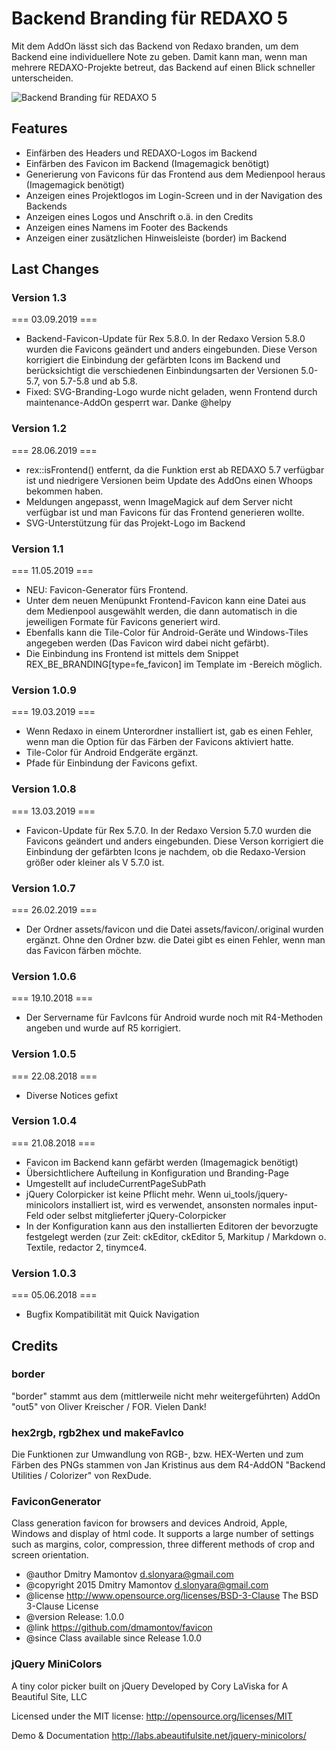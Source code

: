 Backend Branding für REDAXO 5
========================

Mit dem AddOn lässt sich das Backend von Redaxo branden, um dem Backend eine individuellere Note zu geben. Damit kann man, wenn man mehrere REDAXO-Projekte betreut, das Backend auf einen Blick schneller unterscheiden.

![Backend Branding für REDAXO 5](https://i.imgur.com/DS3zRxo.png "Backend Branding Redaxo 5")

Features
-------
* Einfärben des Headers und REDAXO-Logos im Backend
* Einfärben des Favicon im Backend (Imagemagick benötigt)
* Generierung von Favicons für das Frontend aus dem Medienpool heraus (Imagemagick benötigt)
* Anzeigen eines Projektlogos im Login-Screen und in der Navigation des Backends
* Anzeigen eines Logos und Anschrift o.ä. in den Credits
* Anzeigen eines Namens im Footer des Backends 
* Anzeigen einer zusätzlichen Hinweisleiste (border) im Backend


Last Changes
-------
### Version 1.3 ####

=== 03.09.2019 ===
* Backend-Favicon-Update für Rex 5.8.0. In der Redaxo Version 5.8.0 wurden die Favicons geändert und anders eingebunden. Diese Verson korrigiert die Einbindung der gefärbten Icons im Backend und berücksichtigt die verschiedenen Einbindungsarten der Versionen 5.0-5.7, von 5.7-5.8 und ab 5.8.
* Fixed: SVG-Branding-Logo wurde nicht geladen, wenn Frontend durch maintenance-AddOn gesperrt war. Danke @helpy

### Version 1.2 ####

=== 28.06.2019 ===
* rex::isFrontend() entfernt, da die Funktion erst ab REDAXO 5.7 verfügbar ist und niedrigere Versionen beim Update des AddOns einen Whoops bekommen haben.
* Meldungen angepasst, wenn ImageMagick auf dem Server nicht verfügbar ist und man Favicons für das Frontend generieren wollte.
* SVG-Unterstützung für das Projekt-Logo im Backend

### Version 1.1 ####

=== 11.05.2019 ===
* NEU: Favicon-Generator fürs Frontend.
* Unter dem neuen Menüpunkt Frontend-Favicon kann eine Datei aus dem Medienpool ausgewählt werden, die dann automatisch in die jeweiligen Formate für Favicons generiert wird.
* Ebenfalls kann die Tile-Color für Android-Geräte und Windows-Tiles angegeben werden (Das Favicon wird dabei nicht gefärbt).
* Die Einbindung ins Frontend ist mittels dem Snippet REX_BE_BRANDING[type=fe_favicon] im Template im <head>-Bereich möglich.

### Version 1.0.9 ####

=== 19.03.2019 ===
* Wenn Redaxo in einem Unterordner installiert ist, gab es einen Fehler, wenn man die Option für das Färben der Favicons aktiviert hatte.
* Tile-Color für Android Endgeräte ergänzt.
* Pfade für Einbindung der Favicons gefixt. 

### Version 1.0.8 ####

=== 13.03.2019 ===
* Favicon-Update für Rex 5.7.0. In der Redaxo Version 5.7.0 wurden die Favicons geändert und anders eingebunden. Diese Verson korrigiert die Einbindung der gefärbten Icons je nachdem, ob die Redaxo-Version größer oder kleiner als V 5.7.0 ist.

### Version 1.0.7 ####

=== 26.02.2019 ===
* Der Ordner assets/favicon und die Datei assets/favicon/.original wurden ergänzt. Ohne den Ordner bzw. die Datei gibt es einen Fehler, wenn man das Favicon färben möchte.

### Version 1.0.6 ####

=== 19.10.2018 ===
* Der Servername für FavIcons für Android wurde noch mit R4-Methoden angeben und wurde auf R5 korrigiert.

### Version 1.0.5 ####

=== 22.08.2018 ===
* Diverse Notices gefixt

### Version 1.0.4 ####

=== 21.08.2018 ===
* Favicon im Backend kann gefärbt werden (Imagemagick benötigt)
* Übersichtlichere Aufteilung in Konfiguration und Branding-Page
* Umgestellt auf includeCurrentPageSubPath
* jQuery Colorpicker ist keine Pflicht mehr. Wenn ui_tools/jquery-minicolors installiert ist, wird es verwendet, ansonsten normales input-Feld oder selbst mitglieferter jQuery-Colorpicker
* In der Konfiguration kann aus den installierten Editoren der bevorzugte festgelegt werden (zur Zeit: ckEditor, ckEditor 5, Markitup / Markdown o. Textile, redactor 2, tinymce4.

### Version 1.0.3 ####

=== 05.06.2018 ===
* Bugfix Kompatibilität mit Quick Navigation


Credits
-------
### border ###
"border" stammt aus dem (mittlerweile nicht mehr weitergeführten) AddOn "out5" von Oliver Kreischer / FOR. Vielen Dank!

### hex2rgb, rgb2hex und makeFavIco ###
Die Funktionen zur Umwandlung von RGB-, bzw. HEX-Werten und zum Färben des PNGs stammen von Jan Kristinus aus dem R4-AddON "Backend Utilities / Colorizer" von RexDude.

### FaviconGenerator ###
Class generation favicon for browsers and devices Android, Apple, Windows and display of html code. It supports a large number of settings such as margins, color, compression, three different methods of crop and screen orientation.
* @author    Dmitry Mamontov <d.slonyara@gmail.com>
* @copyright 2015 Dmitry Mamontov <d.slonyara@gmail.com>
* @license   http://www.opensource.org/licenses/BSD-3-Clause  The BSD 3-Clause License
* @version   Release: 1.0.0
* @link      https://github.com/dmamontov/favicon
* @since     Class available since Release 1.0.0

### jQuery MiniColors ###
A tiny color picker built on jQuery
Developed by Cory LaViska for A Beautiful Site, LLC

Licensed under the MIT license: http://opensource.org/licenses/MIT

Demo & Documentation
http://labs.abeautifulsite.net/jquery-minicolors/



